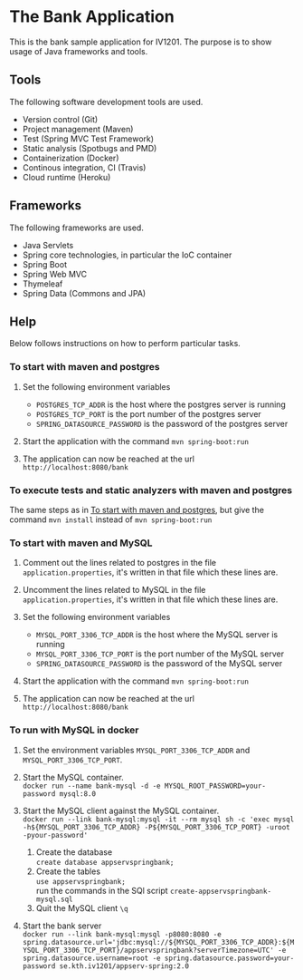 # The Bank Application

This is the bank sample application for IV1201. The purpose is to show usage of Java frameworks and tools. 

## Tools

The following software development tools are used.

- Version control (Git)
- Project management (Maven)
- Test (Spring MVC Test Framework)
- Static analysis (Spotbugs and PMD)
- Containerization (Docker)
- Continous integration, CI (Travis)
- Cloud runtime (Heroku)

## Frameworks

The following frameworks are used.

- Java Servlets
- Spring core technologies, in particular the IoC container
- Spring Boot
- Spring Web MVC
- Thymeleaf
- Spring Data (Commons and JPA)

## Help

Below follows instructions on how to perform particular tasks.

### To start with maven and postgres

1. Set the following environment variables

    - `POSTGRES_TCP_ADDR` is the host where the postgres server is running
    - `POSTGRES_TCP_PORT` is the port number of the postgres server
    - `SPRING_DATASOURCE_PASSWORD` is the password of the postgres server

1. Start the application with the command `mvn spring-boot:run`
1. The application can now be reached at the url `http://localhost:8080/bank`

### To execute tests and static analyzers with maven and postgres

The same steps as in [To start with maven and postgres](#to-start-with-maven-and-postgres), but give the command `mvn install` instead of `mvn spring-boot:run`

### To start with maven and MySQL

1. Comment out the lines related to postgres in the file `application.properties`, it's written in that file which these lines are.

1. Uncomment the lines related to MySQL in the file `application.properties`, it's written in that file which these lines are.

1. Set the following environment variables

    - `MYSQL_PORT_3306_TCP_ADDR` is the host where the MySQL server is running
    - `MYSQL_PORT_3306_TCP_PORT` is the port number of the MySQL server
    - `SPRING_DATASOURCE_PASSWORD` is the password of the MySQL server

1. Start the application with the command `mvn spring-boot:run`
1. The application can now be reached at the url `http://localhost:8080/bank`

### To run with MySQL in docker

1. Set the environment variables `MYSQL_PORT_3306_TCP_ADDR` and `MYSQL_PORT_3306_TCP_PORT`.

2. Start the MySQL container.  
```docker run --name bank-mysql -d -e MYSQL_ROOT_PASSWORD=your-password mysql:8.0```

3. Start the MySQL client against the MySQL container.  
```docker run --link bank-mysql:mysql -it --rm mysql sh -c 'exec mysql -h${MYSQL_PORT_3306_TCP_ADDR} -P${MYSQL_PORT_3306_TCP_PORT} -uroot -pyour-password'```

    1. Create the database  
    `create database appservspringbank;`
    2. Create the tables  
    `use appservspringbank;`  
    run the commands in the SQl script `create-appservspringbank-mysql.sql`
    3. Quit the MySQL client
    `\q`

4. Start the bank server  
```docker run --link bank-mysql:mysql -p8080:8080 -e spring.datasource.url='jdbc:mysql://${MYSQL_PORT_3306_TCP_ADDR}:${MYSQL_PORT_3306_TCP_PORT}/appservspringbank?serverTimezone=UTC' -e spring.datasource.username=root -e spring.datasource.password=your-password se.kth.iv1201/appserv-spring:2.0```
